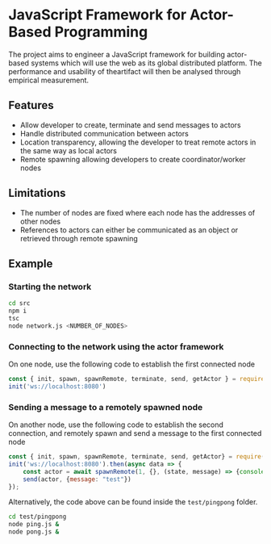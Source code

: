 # JavaScript Framework for Actor-Based Programming
The project aims to engineer a JavaScript framework for building actor-based systems which will  use  the  web  as  its  global  distributed  platform.   The  performance  and  usability  of  theartifact will then be analysed through empirical measurement.

## Features
* Allow developer to create, terminate and send messages to actors
* Handle distributed communication between actors
* Location transparency, allowing the developer to treat remote actors in the same way as local actors
* Remote spawning allowing developers to create coordinator/worker nodes

## Limitations
* The number of nodes are fixed where each node has the addresses of other nodes
* References to actors can either be communicated as an object or retrieved through remote spawning

## Example
### Starting the network
```bash
cd src
npm i
tsc
node network.js <NUMBER_OF_NODES>
```
### Connecting to the network using the actor framework
On one node, use the following code to establish the first connected node
```js
const { init, spawn, spawnRemote, terminate, send, getActor } = require('../../src/actors.js');
init('ws://localhost:8080')
```
### Sending a message to a remotely spawned node
On another node, use the following code to establish the second connection, and remotely spawn and send a message to the first connected node
```js
const { init, spawn, spawnRemote, terminate, send, getActor} = require('../../src/actors.js');
init('ws://localhost:8080').then(async data => {
    const actor = await spawnRemote(1, {}, (state, message) => {console.log(message.message)}, 5000)
    send(actor, {message: "test"})
});
```
Alternatively, the code above can be found inside the `test/pingpong` folder.
```bash
cd test/pingpong
node ping.js &
node pong.js &
```